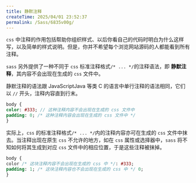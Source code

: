 ```yaml
---
title: 静默注释
createTime: 2025/04/01 23:52:37
permalink: /Sass/6835v00g/
---
```


`css` 中注释的作用包括帮助你组织样式、以后你看自己的代码时明白为什么这样写，以及简单的样式说明。但是，你并不希望每个浏览网站源码的人都能看到所有注释。

`sass` 另外提供了一种不同于 `css` 标准注释格式`/* ... */`的注释语法，即 **静默注释**，其内容不会出现在生成的 `css` 文件中。

静默注释的语法跟 JavaScriptJava 等类 C 的语言中单行注释的语法相同，它们以 `//` 开头，注释内容直到行末。

```sass
body {
color: #333; // 这种注释内容不会出现在生成的 css 文件中
padding: 0; /* 这种注释内容会出现在生成的 css 文件中 */
}
```

实际上，`css` 的标准注释格式`/* ... */`内的注释内容亦可在生成的 `css` 文件中抹去。当注释出现在原生 `css` 不允许的地方，如在 `css` 属性或选择器中，`sass` 将不知如何将其生成到对应 `css` 文件中的相应位置，于是这些注释被抹掉。

```sass
body {
color /* 这块注释内容不会出现在生成的 css 中 */: #333;
padding: 1; /* 这块注释内容也不会出现在生成的 css 中 */ 0;
}
```
